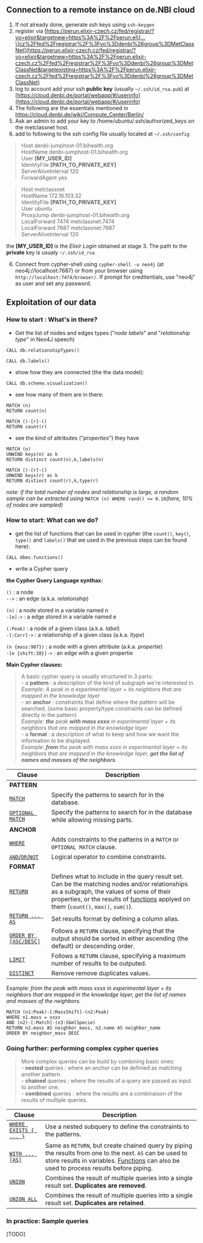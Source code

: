 ## Connection to a remote instance on de.NBI cloud
1. If not already done, generate ssh keys using `ssh-keygen` 
2. register via [https://perun.elixir-czech.cz/fed/registrar/?vo=elixir&targetnew=https%3A%2F%2Fperun.el\[…\]cz%2Ffed%2Fregistrar%2F%3Fvo%3Ddenbi%26group%3DMetClassNet](https://perun.elixir-czech.cz/fed/registrar/?vo=elixir&targetnew=https%3A%2F%2Fperun.elixir-czech.cz%2Ffed%2Fregistrar%2F%3Fvo%3Ddenbi%26group%3DMetClassNet&targetexisting=https%3A%2F%2Fperun.elixir-czech.cz%2Ffed%2Fregistrar%2F%3Fvo%3Ddenbi%26group%3DMetClassNet)
3. log to account add your ssh __public key__ (usually `~/.ssh/id_rsa.pub`) at [https://cloud.denbi.de/portal/webapp/#/userinfo](https://cloud.denbi.de/portal/webapp/#/userinfo)
4. The following are the essentials mentioned in https://cloud.denbi.de/wiki/Compute_Center/Berlin/
5.  Ask an admin to add your key to /home/ubuntu/.ssh/authorized\_keys on the metclassnet host.
6. add to following to the ssh config file usually located at ```~/.ssh/config```

> Host denbi-jumphost-01.bihealth.org  
	 HostName denbi-jumphost-01.bihealth.org  
	 User __[MY_USER_ID]__  
	 IdentityFile __[PATH_TO_PRIVATE_KEY]__  
	 ServerAliveInterval 120  
	 ForwardAgent yes  

>  Host metclassnet  
	  HostName 172.16.103.32   
	  IdentityFile __[PATH_TO_PRIVATE_KEY]__  
	  User ubuntu  
	  ProxyJump denbi-jumphost-01.bihealth.org  
	  LocalForward 7474 metclassnet:7474  
	  LocalForward 7687 metclassnet:7687  
	  ServerAliveInterval 120  
	
the __[MY_USER_ID]__ is the _Elixir Login_ obtained at stage 3. The path to the __private__ key is usualy `~/.ssh/id_rsa`
 
 6. Connect from cypher-shell using ```cypher-shell -u neo4j``` (at neo4j://localhost:7687) or from your browser using  ```http://localhost:7474/browser/```. If prompt for creditentials, use "neo4j" as user and set any password.
  
## Exploitation of our data

### How to start : What's in there?

 - Get the list of nodes and edges types ("_node labels_" and "_relationship type_" in Neo4J speech)
 ```
 CALL db.relationshipTypes()
 ```
 ```
 CALL db.labels()
 ```
 - show how they are connected (the the data model):
 ```
 CALL db.schema.visualization()
 ```
 - see how many of them are in there:
 ```
 MATCH (n)
 RETURN count(n)
 ```
 
 ```
 MATCH ()-[r]-()
 RETURN count(r)
 ```
 - see the kind of attributes ("_properties_") they have
 ```
MATCH (n)
UNWIND keys(n) as k
RETURN distinct count(n),k,labels(n)
 ```
 
  ```
MATCH ()-[r]-()
UNWIND keys(r) as k
RETURN distinct count(r),k,type(r)
 ```
 
 _note: if the total number of nodes and relationship is large, a random sample can be extracted using_ `MATCH (n) WHERE rand() <= 0.10`_(here, 10% of nodes are sampled)_
 
 ### How to start: What can we do?
 
 - get the list of functions that can be used in cypher (the `count()`, `key()`, `type()` and `labels()` that we used in the previous steps can be found here):
 ```
 CALL dbms.functions()
 ```
 
- write a Cypher query

__the Cypher Query Language synthax:__

`()` :  a node  
`-->` : an edge (a.k.a. _relationship_)  

`(n)` :  a node stored in a variable named n  
`-[e]->` : a edge stored in a variable named e  

`(:Peak)` :  a node of a given class (a.k.a. _label_)  
`-[:Corr]->` :  a relationship of a given class (a.k.a. _ltype_)  

`(n {mass:987})` :  a node with a given attribute (a.k.a. _propertie_)  
`-[e {shift:38}]->` :  an edge with a given propertie  

__Main Cypher clauses:__ 

> A basic cypher query is usually structured in 3 parts:  
	 - a __pattern__ : a description of the kind of subgraph we're interested in.   
	  	_Example: A peak in a experimental layer + its neighbors that are mapped in the knowledge layer_  
	 - an __anchor__ : constraints that define where the pattern will be searched. (some basic property/type constraints can be defined directly in the pattern)  
		 _Example: __the__ peak __with mass xxxx__ in experimental layer + its neighbors that are mapped in the knowledge layer_  
	 - a __format__ : a description of what to keep and how we want the information to be displayed.  
		 _Example: __from__ the peak with mass xxxx in experimental layer + its neighbors that are mapped in the knowledge layer, __get the list of  names and masses of  the neighbors__._  

| Clause | Description |
| ----- | ---- |
| __PATTERN__| |
| [`MATCH`](https://neo4j.com/docs/cypher-manual/current/clauses/match/#query-match) | Specify the patterns to search for in the database. |
| [`OPTIONAL MATCH`](https://neo4j.com/docs/cypher-manual/current/clauses/optional-match/#query-optional-match) | Specify the patterns to search for in the database while allowing missing parts. |
| __ANCHOR__| |
| [`WHERE`](https://neo4j.com/docs/cypher-manual/current/clauses/where/#query-where) | Adds constraints to the patterns in a `MATCH` or `OPTIONAL MATCH` clause.|
| [`AND`/`OR`/`NOT`](https://neo4j.com/docs/cypher-manual/current/syntax/operators/#query-operators-boolean)| Logical operator to combine constraints. |
| __FORMAT__| |
| [`RETURN`](https://neo4j.com/docs/cypher-manual/current/clauses/return/#query-return) | Defines what to include in the query result set. Can be the matching nodes and/or relationships as a subgraph, the values of some of their properties, or the results of [functions](https://neo4j.com/docs/cypher-manual/current/functions/) applyed on them (`count()`, `max()`, `sum()`).|
| [`RETURN ... AS`](https://neo4j.com/docs/cypher-manual/current/clauses/return/#query-return)| Set results format by defining a column alias. |
| [`ORDER BY [ASC/DESC]`](https://neo4j.com/docs/cypher-manual/current/clauses/order-by/#query-order)| Follows a `RETURN` clause, specifying that the output should be sorted in either ascending (the default) or descending order.|
| [`LIMIT`](https://neo4j.com/docs/cypher-manual/current/clauses/limit/#query-limit)| Follows a `RETURN` clause, specifying a maximum number of results to be outputed. |
| [`DISTINCT`](https://neo4j.com/docs/cypher-manual/current/syntax/operators/#query-operators-aggregation)| Remove remove duplicates values. |

 Example: _from the peak with mass xxxx in experimental layer + its neighbors that are mapped in the knowledge layer, get the list of  names and masses of  the neighbors._
 ```
 MATCH (n1:Peak)-[:MassShift]-(n2:Peak)
 WHERE n1.mass = xxxx
 AND (n2)-[:Match]-(n3:SbmlSpecie)
 RETURN n2.mass AS neighbor_mass, n2.name AS neighbor_name
 ORDER BY neighbor_mass DESC
 ```
 
 ### Going further: performing complex cypher queries

>More complex queries can be build by combining basic ones:  
	 - __nested__ queries : where an anchor can be definied as matching another pattern.  
	 - __chained__ queries : where the results of a query are passed as input to another one.  
	 - __combined__ queries : where the results are a combinaison of the results of multiple queries.  

| Clause | Description |
| ----- | ---- |
| [`WHERE EXISTS { ... }`](https://neo4j.com/docs/cypher-manual/current/clauses/where/#existential-subqueries) | Use a nested subquery to define the constraints to the patterns.|
| [`WITH ... [AS]`](https://neo4j.com/docs/cypher-manual/current/clauses/with/#query-with) | Same as `RETURN`, but create chained query by piping the results from one to the next. `AS` can be used to store results in variables. [Functions](https://neo4j.com/docs/cypher-manual/current/functions/) can also be used to process results before piping. |
| [`UNION`](https://neo4j.com/docs/cypher-manual/current/clauses/union/#query-union) | Combines the result of multiple queries into a single result set. __Duplicates are removed__.|
| [`UNION ALL`](https://neo4j.com/docs/cypher-manual/current/clauses/union/#query-union)| Combines the result of multiple queries into a single result set. __Duplicates are retained__.|


### In practice: Sample queries
[TODO]
